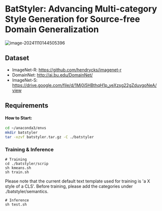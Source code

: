 # BatStyler: Advancing Multi-category Style Generation for Source-free Domain Generalization

![image-20241110144505396](C:\Users\xxs\AppData\Roaming\Typora\typora-user-images\image-20241110144505396.png)

## Dataset

- ImageNet-R: https://github.com/hendrycks/imagenet-r
- DomainNet: http://ai.bu.edu/DomainNet/
- ImageNet-S: https://drive.google.com/file/d/1Mj0i5HBthqH1p_yeXzsg22gZduvgoNeA/view

## Requirements

#### How to Start:

```bash
cd ~/anaconda3/envs
mkdir batstyler
tar -xzvf batstyler.tar.gz -C ./batstyler
```

### Training & Inference

```
# Training
cd ./batstyler/scrip
sh kmeans.sh
sh train.sh
```

Please note that the current default text template used for training is 'a X style of a CLS'. Before training, please add the categories under ./batstyler/semantics.

```
# Inference
sh test.sh
```

